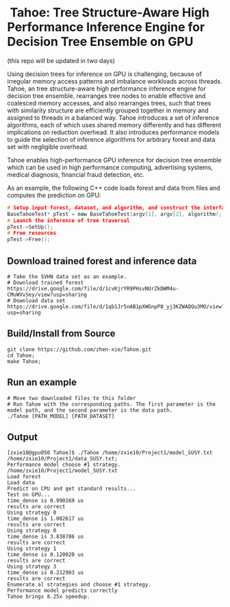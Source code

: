 # &nbsp;Tahoe: Tree Structure-Aware High Performance Inference Engine for Decision Tree Ensemble on GPU
(this repo will be updated in two days)

Using decision trees for inference on GPU is challenging, because of irregular memory access patterns and imbalance workloads across threads. Tahoe, an tree structure-aware high performance inference engine for decision tree ensemble, rearranges tree nodes to enable effective and coalesced memory accesses, and also rearranges trees, such that trees with similarity structure are efficiently grouped together in memory and assigned to threads in a balanced way. Tahoe introduces a set of inference algorithms, each of which uses shared memory differently and has different implications on reduction overhead. It also introduces performance models to guide the selection of inference algorithms for arbitrary forest and data set with negligible overhead.

Tahoe enables high-performance GPU inference for decision tree ensemble which can be used in high performance computing, advertising systems, medical diagnosis, financial fraud detection, etc.

As an example, the following C++ code loads forest and data from files and computes the prediction on GPU:
```C++
# Setup input forest, dataset, and algorithm, and construct the interface of Tahoe framework
BaseTahoeTest* pTest = new BaseTahoeTest(argv[1], argv[2], algorithm);
# Launch the inference of tree traversal
pTest->SetUp();
# Free resources
pTest->Free();
```

## Download trained forest and inference data
```
# Take the SVHN data set as an example.
# Download trained forest
https://drive.google.com/file/d/1cvKjrYR9PHsvNUrZkDWM4u-CMuWVvSey/view?usp=sharing
# Download data set
https://drive.google.com/file/d/1qb1Jr5nAB1pXWGnpP8_yj3KZWAQQu3MO/view?usp=sharing
```

## Build/Install from Source
```
git clone https://github.com/zhen-xie/Tahoe.git
cd Tahoe;
make Tahoe;
```

## Run an example
```
# Move two downloaded files to this folder
# Run Tahoe with the corresponding paths. The first parameter is the model path, and the second parameter is the data path.
./Tahoe [PATH_MODEL] [PATH_DATASET]
```

## Output
```
[zxie10@gpu050 Tahoe]$ ./Tahoe /home/zxie10/Project1/model_SUSY.txt /home/zxie10/Project1/data_SUSY.txt;
Performance model choose #1 strategy.
/home/zxie10/Project1/model_SUSY.txt
Load forest
Load data
Predict on CPU and get standard results...
Test on GPU...
time_dense is 0.990169 us
results are correct
Using strategy 0
time_dense is 1.082617 us
results are correct
Using strategy 0
time_dense is 3.838786 us
results are correct
Using strategy 1
time_dense is 0.120020 us
results are correct
Using strategy 3
time_dense is 0.212903 us
results are correct
Enumerate al strategies and choose #1 strategy.
Performance model predicts correctly
Tahoe brings 8.25x speedup.
```
